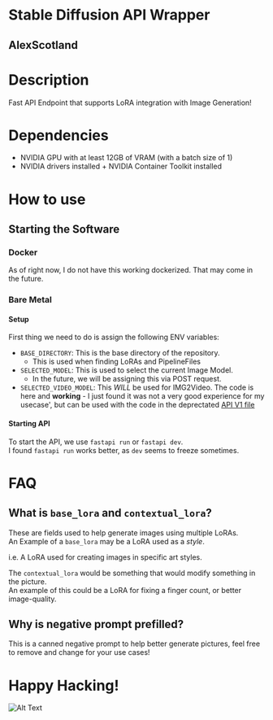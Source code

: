 # Stable Diffusion API Wrapper
## AlexScotland

# Description
Fast API Endpoint that supports LoRA integration with Image Generation!


# Dependencies
- NVIDIA GPU with at least 12GB of VRAM (with a batch size of 1)
- NVIDIA drivers installed + NVIDIA Container Toolkit installed

# How to use
## Starting the Software
### Docker
As of right now, I do not have this working dockerized.  That may come in the future.
### Bare Metal
#### Setup
First thing we need to do is assign the following ENV variables:
- `BASE_DIRECTORY`: This is the base directory of the repository.
  - This is used when finding LoRAs and PipelineFiles
- `SELECTED_MODEL`: This is used to select the current Image Model.
  - In the future, we will be assigning this via POST request.
- `SELECTED_VIDEO_MODEL`: This *WILL* be used for IMG2Video.  The code is here and **working** - I just found it was not a very good experience for my usecase', but can be used with the code in the deprectated [API V1 file](routes/api.py)

#### Starting API
To start the API, we use `fastapi run` or `fastapi dev`.  
I found `fastapi run` works better, as `dev` seems to freeze sometimes.

# FAQ
## What is `base_lora` and `contextual_lora`?
These are fields used to help generate images using multiple LoRAs.  
An Example of a `base_lora` may be a LoRA used as a *style*.

i.e. A LoRA used for creating images in specific art styles.

The `contextual_lora` would be something that would modify something in the picture.  
An example of this could be a LoRA for fixing a finger count, or better image-quality.

## Why is negative prompt prefilled?
This is a canned negative prompt to help better generate pictures, feel free to remove and change for your use cases!

# Happy Hacking!
![Alt Text](https://media0.giphy.com/media/v1.Y2lkPTc5MGI3NjExcTNybmhtNHBtbzd1ODlkeHYya2R3eDVxbmFwb3VqN3U0dXVxZTlibiZlcD12MV9pbnRlcm5hbF9naWZfYnlfaWQmY3Q9Zw/o0vwzuFwCGAFO/giphy.webp)